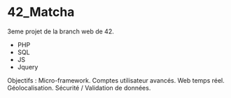# 42_Matcha

3eme projet de la branch web de 42.
- PHP
- SQL
- JS
- Jquery

Objectifs :
Micro-framework. 
Comptes utilisateur avancés. 
Web temps réel.
Géolocalisation. 
Sécurité / Validation de données. 

